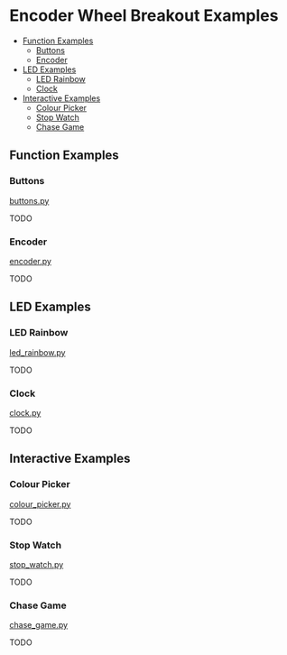 # Encoder Wheel Breakout Examples <!-- omit in toc -->

- [Function Examples](#function-examples)
  - [Buttons](#buttons)
  - [Encoder](#encoder)
- [LED Examples](#led-examples)
  - [LED Rainbow](#led-rainbow)
  - [Clock](#clock)
- [Interactive Examples](#interactive-examples)
  - [Colour Picker](#colour-picker)
  - [Stop Watch](#stop-watch)
  - [Chase Game](#chase-game)


## Function Examples

### Buttons
[buttons.py](buttons.py)

TODO


### Encoder
[encoder.py](encoder.py)

TODO


## LED Examples

### LED Rainbow
[led_rainbow.py](led_rainbow.py)

TODO


### Clock
[clock.py](clock.py)

TODO


## Interactive Examples

### Colour Picker
[colour_picker.py](colour_picker.py)

TODO


### Stop Watch
[stop_watch.py](stop_watch.py)

TODO


### Chase Game
[chase_game.py](chase_game.py)

TODO
